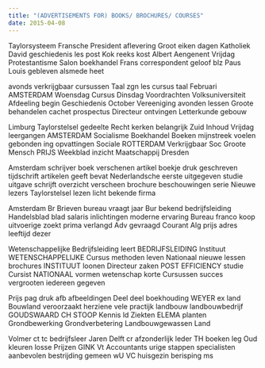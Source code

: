 ```yaml
---
title: "(ADVERTISEMENTS FOR) BOOKS/ BROCHURES/ COURSES"
date: 2015-04-08
---
```


Taylorsysteem Fransche President aflevering Groot eiken dagen Katholiek David geschiedenis les post Kok reeks kost Albert Aengenent Vrijdag Protestantisme Salon boekhandel Frans correspondent geloof blz Paus Louis gebleven alsmede heet

avonds verkrijgbaar cursussen Taal zgn les cursus taal Februari AMSTERDAM Woensdag Cursus Dinsdag Voordrachten Volksuniversiteit Afdeeling begin Geschiedenis October Vereeniging avonden lessen Groote behandelen cachet prospectus Directeur ontvingen Letterkunde gebouw

Limburg Taylorstelsel gedeelte Recht kerken belangrijk Zuid Inhoud Vrijdag leergangen AMSTERDAM Socialisme Boekhandel Boeken mijnstreek voelen gebonden ing opvattingen Sociale ROTTERDAM Verkrijgbaar Soc Groote Mensch PRIJS Weekblad inzicht Maatschappij Dresden

Amsterdam schrijver boek verschenen artikel boekje druk geschreven tijdschrift artikelen geeft bevat Nederlandsche eerste uitgegeven studie uitgave schrijft overzicht verscheen brochure beschouwingen serie Nieuwe lezers Taylorstelsel lezen licht bekende firma

Amsterdam Br Brieven bureau vraagt jaar Bur bekend bedrijfsleiding Handelsblad blad salaris inlichtingen moderne ervaring Bureau franco koop uitvoerige zoekt prima verlangd Adv gevraagd Courant Alg prijs adres leeftijd dezer

Wetenschappelijke Bedrijfsleiding leert BEDRIJFSLEIDING Instituut WETENSCHAPPELIJKE Cursus methoden leven Nationaal nieuwe lessen brochures INSTITUUT loonen Directeur zaken POST EFFICIENCY studie Cursist NATIONAAL vormen wetenschap korte Cursussen succes vergrooten iedereen gegeven

Prijs pag druk afb afbeeldingen Deel deel boekhouding WEYER ex land Bouwland veroorzaakt herziene vele practijk landbouw landbouwbedrijf GOUDSWAARD CH STOOP Kennis ld Ziekten ELEMA planten Grondbewerking Grondverbetering Landbouwgewassen Land

Volmer ct tc bedrijfsleer Jaren Delft cr afzonderlijk leder TH boeken leg Oud kleuren losse Prijzen GINK Vt Accountants urige stappen specialisten aanbevolen bestrijding gemeen wU VC huisgezin berisping ms
